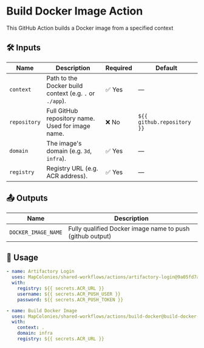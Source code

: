 # Build Docker Image Action

This GitHub Action builds a Docker image from a specified context

## 🛠 Inputs

| Name         | Description                                                                 | Required | Default                        |
|--------------|-----------------------------------------------------------------------------|----------|--------------------------------|
| `context`    | Path to the Docker build context (e.g. `.` or `./app`).                     | ✅ Yes   | —                              |
| `repository` | Full GitHub repository name. Used for image name.                           | ❌ No    | `${{ github.repository }}`     |
| `domain`      | The image's domain (e.g. `3d`, `infra`).                                 | ✅ Yes   | —                              |
| `registry`   | Registry URL (e.g. ACR address).                                            | ✅ Yes   | —                              |
## 📤 Outputs

| Name    | Description                      |
|---------|----------------------------------|
| `DOCKER_IMAGE_NAME` | Fully qualified Docker image name to push (github output)|

## 🚀 Usage

<!-- x-release-please-start-version -->

```yaml
- name: Artifactory Login
  uses: MapColonies/shared-workflows/actions/artifactory-login@9a05fd7a01e18746d69cc210b7e6defbd1cc79fc # v1.0.0
  with:
    registry: ${{ secrets.ACR_URL }}
    username: ${{ secrets.ACR_PUSH_USER }}
    password: ${{ secrets.ACR_PUSH_TOKEN }}

- name: Build Docker Image
  uses: MapColonies/shared-workflows/actions/build-docker@build-docker-v1.0.0
  with:
    context: .
    domain: infra
    registry: ${{ secrets.ACR_URL }}
```
<!-- x-release-please-end-version -->
